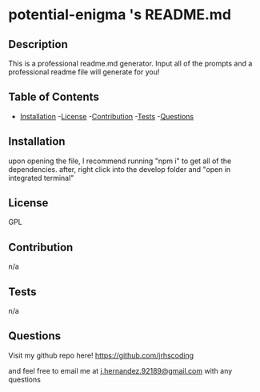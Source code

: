 # potential-enigma 's README.md

  ## Description 
  This is a professional readme.md generator. Input all of the prompts and a professional readme file will generate for you!

  ## Table of Contents
  - [Installation](#installation)
  -[License](#license)
  -[Contribution](#contribution)
  -[Tests](#test)
  -[Questions](#questions)

  ## Installation
  upon opening the file, I recommend running "npm i" to get all of the dependencies. after, right click into the develop folder and "open in integrated terminal" 

  ## License
  GPL

  ## Contribution
  n/a

  ## Tests
  n/a

  ## Questions
  Visit my github repo here!
  https://github.com/jrhscoding

  and feel free to email me at j.hernandez.92189@gmail.com with any questions
